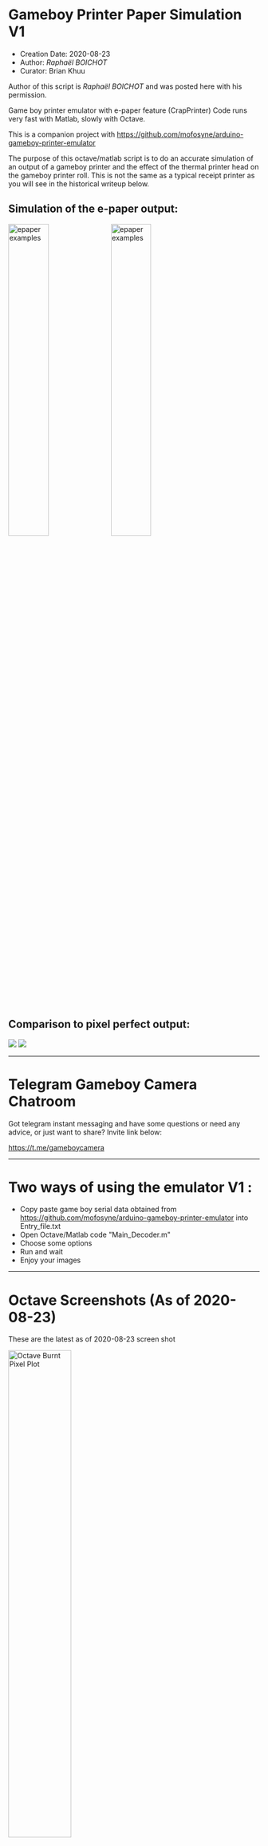 # Gameboy Printer Paper Simulation V1

* Creation Date: 2020-08-23
* Author: *Raphaël BOICHOT*
* Curator: Brian Khuu

Author of this script is *Raphaël BOICHOT* and was posted here with his permission.

Game boy printer emulator with e-paper feature (CrapPrinter)
Code runs very fast with Matlab, slowly with Octave.

This is a companion project with https://github.com/mofosyne/arduino-gameboy-printer-emulator

The purpose of this octave/matlab script is to do an accurate simulation of an
 output of a gameboy printer and the effect of the thermal printer head on the
 gameboy printer roll. This is not the same as a typical receipt printer as you
 will see in the historical writeup below.

## Simulation of the e-paper output:

<img src="./images/2020-08-23/Game_Boy_Printer_e-paper_1.png" width="40%" height="40%" alt="epaper examples">
<img src="./images/2020-08-23/Game_Boy_Printer_e-paper_2.png" width="40%" height="40%" alt="epaper examples">

## Comparison to pixel perfect output:

![](./images/2020-08-23/Game_Boy_Pixel_perfect_1.png)
![](./images/2020-08-23/Game_Boy_Pixel_perfect_2.png)


--------------------------------------------------------------------------------

# Telegram Gameboy Camera Chatroom

Got telegram instant messaging and have some questions or need any advice, or just want to share? Invite link below:

https://t.me/gameboycamera


--------------------------------------------------------------------------------

# Two ways of using the emulator V1 :

- Copy paste game boy serial data obtained from https://github.com/mofosyne/arduino-gameboy-printer-emulator into Entry_file.txt
- Open Octave/Matlab code "Main_Decoder.m"
- Choose some options
- Run and wait
- Enjoy your images


--------------------------------------------------------------------------------

# Octave Screenshots (As of 2020-08-23)

These are the latest as of 2020-08-23 screen shot

<img src="./images/2020-08-23/octaveBurntPixelPlot.png" width="50%" height="50%" alt="Octave Burnt Pixel Plot">

<img src="./images/2020-08-23/octaveSimPixelDithering.png" width="50%" height="50%" alt="Octave Pixel Dithering">

<img src="./images/2020-08-23/octaveSimVsReal.png" width="50%" height="50%" alt="Octave Simulated Vs Real">

<img src="./images/2020-08-23/octaveSimVsRealZoomed.png" width="50%" height="50%" alt="Octave Simulated Vs Real Zoomed">


--------------------------------------------------------------------------------

# Historical background (As of 2020-08-16)

This conversation occurred in Gameboy Camera Club in discord, contact us for an invite link.

During discussion between *Raphaël BOICHOT* and *maxs - thatguywithagameboycamera*
Raphaël BOICHOT got an idea to simulate the paper output of the gameboy printer.

*herr_zatacke (@herr_gack)* and *Björn (@gameboycameramaniac)* and *crizzlycruz (@23kpixels)* was also in the
chatroom contributing to the discussion of this effort.

> Raphaël BOICHOT
> It gives me an idea : it should be possible to make an "after converter" that outputs images having the same soft aspect that printed paper, I mean the tone, noise, granularity and aliasing due to the printer head. Could somebody send me when possible a very high resolution scan of a printed image from GB camera with a real Game Boy printer, so that I can see what to do ? The idea is to make a real fake printed image.

> R.A.Helllord
> If anyone wants it: https://drive.google.com/file/d/1JRHAElErzPu5oDeHRIkm9hTtXbVukhd9/view?usp=sharing 276MB after compressing it as png, I'll be seeing if I can't get a sharper scan, though

> Raphaël BOICHOT
> It's enough information to try something now, Thanks.

With R.A.Helllord high resolution scan of a real gameboy printer output on good quality paper,
Raphaël BOICHOT obtained a zoomed in sample of the output as ground reference.

![](./images/2020-08-17/RAHelllord_real1.png)

![](./images/2020-08-17/RAHelllord_real2.png)

He also compared with a typical cash receipt

![](./images/2020-08-17/cashTicketExample.png)

From here, Raphaël BOICHOT started work on this project. From the sample of a real printer output, he did a simulation of a single speckle.

![](./images/2020-08-17/octaveSpeckleSim.png)

This allowed him to generate this dot ![](./images/2020-08-17/dot_small.png) and then starting with an original perfect rendering of a gameboy printer output... he carefully crappified it to match the original output in reality.

### Original Image

![](./images/2020-08-17/originalImage.png)

### Attempt 1: First Attempt

![](./images/2020-08-17/attempt1.png)

### Attempt 2: Less Error

![](./images/2020-08-17/attempt2_lesserror.png)

### Attempt 3: Less Pixel Masking

![](./images/2020-08-17/attempt3_lesspixelmask.png)

### Attempt 4: Hard To Be Crap Like Reality

> It hard to be crap like reality ~ Raphaël BOICHOT

![](./images/2020-08-17/attempt4_hardToBeCrapLikeReality.png)

### Attempt 5: Link

![](./images/2020-08-17/attempt5_link.png)

### Attempt 6: Squid

![](./images/2020-08-17/attempt6_squid.png)

# Gameboy Printer Paper Simulation V2

* Creation Date: 2020-09-10
* Author: *Raphaël BOICHOT*

After considering many comparisons between the code V1 and real prints obtained with a recently bought Pocket Printer, I was still not satisfied by the result. The difficulty is that the printer adds noise to the image at different length scales, what is particularly difficult to render with a fast code. So my new idea was to sample a collection of representative pixels of the different grayscales on a good quality scan of isolated pixels printed with my printer.

Typically, there is no image available to print in Game Boy library that presents perfectly isolated pixels. My idea was to create a test case with my brand new SD Game Boy printer code :

https://github.com/Raphael-Boichot/The-Arduino-SD-Game-Boy-Printer

So I created this test image with isolated pixels of the three different grayscales (white is just ignored) :
![](./images/2020-09-10/Image_test.png)

Then I scanned a printing of this image at 3600 dpi (sufficient to see the details of pixels, each pixel beeing approx. 20x20 pixels on the scan) :
![](./images/2020-09-10/Image_test_printed.png)

And I sampled manually a collection of 50 pixels of each level of grayscale (very boring task but quite rewarding at the end) : 
![](./images/2020-09-10/Pixel_sample_3600dpi.png)

Then the Octave code just reads a pixel on a pixel perfect image to get its color, picks a random pixel among the 50 of its own "color" and draws it on a new file with some overlapping. 50 pixels of each color is not much, but a pixel is a simple matrix of value. In consequence, to increase randomness each pixel itself is flipped or rotated randomly so that more than 200 different pixels can be generated out of just 50 for each color. Finally, the real printing paper presents fibres that create vertical streaks of "ink" (thermal paper has no ink but you see the idea). So the code randomly decreases the intensity of printing along some streaks of limited length chosen randomly. Of course the code in its present form can be improved, but the result is enough for my poor visual acuity.

I choose to make a test case with a Chip Chip printed from Super Mario Deluxe :
# The pixel perfect test case :
![](./images/2020-09-10/Chip_chip.png)

I then scanned this printing at 3600 dpi (after some contrast enhancement, the printings appear in fact greenish)
# A scan of printed image on a real Game Boy Printer :
![](./images/2020-09-10/Printed.png)

Then I ran Octave with the pixel perfect image and here the result : 
# The e-paper image obtained with Octave :
![](./images/2020-09-10/Direct_e-paper.png)

# Two ways of using the emulator V2 :

- Copy paste game boy serial data obtained from https://github.com/mofosyne/arduino-gameboy-printer-emulator into Entry_file.txt
- Open Octave/Matlab code "Main_Decoder.m"
- Choose some options
- Run and wait
- Enjoy your images

OR

- Choose a pixel perfect image 4 shades of gray from any Game Boy Game using the printer (or any other source)
- Open Octave/Matlab code "Game_Boy_crap_me_directly.m"
- Change the name of the image file to convert
- Run and wait
- Enjoy your 16 millions color 2564x2308 new image

# The e-paper squid test :
![](./images/2020-09-10/Squid_e-paper.png)

# Some known relaxing scene in all it's pixel glory to end :
![](./images/2020-09-10/Z1_e-paper.png)

# Gameboy Printer Paper Simulation V3

* Creation Date: 2021-06-09
* Author: *Raphaël BOICHOT*

V3 is just a reboot made fron scratch to follow V3 of the Game Boy Printer emulator, nothing change compared to V2 for user, enjoy it !
I have removed the possibility to directly transform an image into e-paper as it was source of bugs. Now everything passes through entry text file.

# The complete list of game compatible with the Game Boy Printer

-*1942 (never released in Japan)*
-*Alice in Wonderland (never released in Japan)*
-*Animal Breeder 3 (あにまるぶりーだー3)*
-*Animal Breeder 4 (あにまるぶり〜だ〜4)*
-*Aqualife (アクアライフ)*
-*Asteroids (never released in Japan)*
-*Austin Powers: Oh, Behave! (never released in Japan)*
-*Austin Powers: Welcome to My Underground Lair! (never released in Japan)*
-*Cardcaptor Sakura: Itsumo Sakura-chan to Issho! (カードキャプターさくら 〜いつもさくらちゃんと一緒〜)*
-*Cardcaptor Sakura: Tomoe Shōgakkō Daiundōkai (カードキャプターさくら 〜友枝小学校大運動会〜)*
-*Chee-Chai Alien (ちっちゃいエイリアン)*
-*Cross Hunter - Monster Hunter Version (クロスハンター モンスター・ハンター・バージョン)*
-*Cross Hunter - Treasure Hunter (クロスハンター トレジャー・ハンター・バージョン)*
-*Cross Hunter - X Hunter Version (クロスハンター エックス・ハンター・バージョン)*
-*Daa! Daa! Daa! - Totsuzen Card de Battle de Uranai de! (だぁ!だぁ!だぁ! とつぜん★カードでバトルで占いで!?)*
-*Daikaijuu Monogatari: The Miracle of the Zone II (大貝獣物語 ザ・ミラクル オブ ザ・ゾーンII)*
-*Dejiko no Mahjong Party (でじこの麻雀パーティー)*
-*Densha de GO! 2 (電車でGO!2)*
-*Dino Breeder 3 - Gaia Fukkatsu (ディノブリーダー3 〜ガイア復活〜)*
-*Disney's Dinosaur (never released in Japan)*
-*Disney's Tarzan (ディズニーズ ターザン)*
-*Donkey Kong Country (ドンキーコング2001)*
-*Doraemon Kart 2 (ドラえもんカート2)*
-*Doraemon Memories - Nobita no Omoide Daibouken (ドラえもんメモリーズ のび太の想い出大冒険)*
-*Doraemon no Quiz Boy (ドラえもんのクイズボーイ)*
-*E.T.: Digital Companion (never released in Japan)*
-*Fairy Kitty no Kaiun Jiten: Yousei no Kuni no Uranai Shugyou (フェアリーキティの開運辞典 妖精の国の占い修行)*
-*Fisher-Price Rescue Heroes: Fire Frenzy (never released in Japan)*
-*Game Boy Camera (ポケットカメラ)*
-*Golf Ou: The King of Golf (ゴルフ王)*
-*Hamster Club (ハムスター倶楽部)*
-*Hamster Paradise (ハムスターパラダイス)*
-*Hamster Paradise 2 (ハムスターパラダイス2)*
-*Harvest Moon 2 (牧場物語GB2)*
-*Hello Kitty no Beads Koubou (ハローキティのビーズ工房)*
-*Hello Kitty no magical museum (ハローキティのマジカルミュージアム)*
-*Hello Kitty Pocket Camera (Japan, unreleased)*
-*Jinsei Game Tomodachi takusan Tsukurou Yo! (人生ゲーム 友達たくさんつくろうよ!)*
-*Kakurenbo Battle Monster Tactics (モンスタータクティクス)*
-*Kanji Boy (漢字BOY)*
-*Karamuchou wa Oosawagi!: Porinkiis to Okashina Nakamatachi (カラムー町は大さわぎ! 〜ポリンキーズとおかしな仲間たち〜)*
-*Kaseki Sousei Reborn II: Monster Digger (化石創世リボーン2 〜モンスターティガー〜)*
-*Kidou Senkan Nadesico - Ruri Ruri Mahjong (機動戦艦ナデシコ ルリルリ麻雀)*
-*Kisekae Monogatari (きせかえ物語)*
-*Klax (never released in Japan)*
-*Little Nicky (never released in Japan)*
-*Logical (never released in Japan)*
-*Love Hina Pocket (ラブ ひな)*
-*Magical Drop (never released in Japan)*
-*Mary-Kate and Ashley Pocket Planner (never released in Japan)*
-*McDonald's Monogatari : Honobono Tenchou Ikusei Game (マクドナルド物語)*
-*Mickey's Racing Adventure (never released in Japan)*
-*Mickey's Speedway USA (never released in Japan)*
-*Mission: Impossible (never released in Japan)*
-*Monster ★ Race 2 (もんすたあ★レース2)*
-*Monster ★ Race Okawari (もんすたあ★レース おかわり)*
-*Nakayoshi Cooking Series 1 - Oishii Cake-ya-san (なかよしクッキングシリーズ1 おいしいケーキ屋さん)*
-*Nakayoshi Cooking Series 2 - Oishii Panya-san (なかよしクッキングシリーズ2 おいしいパン屋さん)*
-*Nakayoshi Cooking Series 3 - Tanoshii Obentou (なかよしクッキングシリーズ3 たのしいお弁当)*
-*Nakayoshi Cooking Series 4 - Tanoshii Dessert (なかよしクッキングシリーズ4 たのしいデザート)*
-*Nakayoshi Cooking Series 5 - Cake Wo Tsukurou (なかよしクッキングシリーズ5 こむぎちゃんのケーキをつくろう!)*
-*Nakayoshi Pet Series 1: Kawaii Hamster (なかよしペットシリーズ1 かわいいハムスター)*
-*Nakayoshi Pet Series 2: Kawaii Usagi (なかよしペットシリーズ2 かわいいウサギ)*
-*Nakayoshi Pet Series 3: Kawaii koinu (なかよしペットシリーズ3 かわいい仔犬)*
-*NFL Blitz (never released in Japan)*
-*Nintama Rantarou GB: Eawase Challenge Puzzle (忍たま乱太郎GB えあわせチャレンジパズル)*
-*Ojarumaru: Mitsunegai Jinja no Ennichi de Ojaru! (おじゃる丸 〜満願神社は縁日でおじゃる!〜)*
-*Pachinko Data Card - Chou Ataru-kun (Pachinko Data Card ちょ〜あたる君)*
-*Perfect Dark (never released in Japan)*
-*Pocket Family 2 (ポケットファミリーGB2)*
-*Pocket Puyo Puyo-n (ぽけっとぷよぷよ〜ん)*
-*Pokémon Card GB2: Great Rocket-Dan Sanjō! (ポケモンカードGB2 GR団参上!)*
-*Pokémon Crystal (ポケットモンスター クリスタルバージョン)*
-*Pokémon Gold (ポケットモンスター 金)*
-*Pokémon Picross (Japan, unreleased)*
-*Pokémon Pinball (ポケモンピンボール)*
-*Pokémon Silver (ポケットモンスター 銀)*
-*Pokémon Trading Card Game (ポケモンカードGB)*
-*Pokémon Yellow: Special Pikachu Edition (ポケットモンスター ピカチュウ)*
-*Purikura Pocket 3 - Talent Debut Daisakusen (プリクラポケット3 〜タレントデビュー大作戦〜)*
-*Puzzled (never released in Japan)*
-*Quest for Camelot (never released in Japan)*
-*Roadsters Trophy (never released in Japan)*
-*Sanrio Timenet: Kako Hen (サンリオタイムネット 過去編)*
-*Sanrio Timenet: Mirai Hen (サンリオタイムネット 未来編)*
-*Shinseiki Evangelion Mahjong Hokan Keikaku (新世紀エヴァンゲリオン 麻雀補完計画)*
-*Sōko-ban Densetsu: Hikari to Yami no Kuni (倉庫番伝説 光と闇の国)*
-*Super Black Bass Pocket 3 (スーパーブラックバスポケット3)*
-*Super Mario Bros. Deluxe (スーパーマリオブラザーズデラックス)*
-*Sweet Angel (スウィートアンジェ)*
-*Sylvanian Families 3 - Hoshi Furu Yoru no Sunadokei (シルバニアファミリー３　星ふる夜のすなどけい)*
-*Sylvanian Families: Otogi no Kuni no Pendant (シルバニアファミリー 〜おとぎの国のペンダント〜)*
-*Tales of Phantasia: Nakiri's Dungeon (テイルズ オブ ファンタジア なりきりダンジョン)*
-*The Legend of Zelda: Link's Awakening DX (ゼルダの伝説 夢をみる島DX)*
-*The Little Mermaid 2: Pinball Frenzy (never released in Japan)*
-*Tony Hawk's Pro Skater 2 (never released in Japan)*
-*Trade & Battle: Card Hero (トレード&バトル カードヒーロー)*
-*Tsuri Sensei 2 (釣り先生2)*
